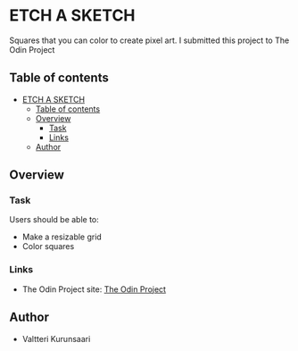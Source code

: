 # ETCH A SKETCH

Squares that you can color to create pixel art. I submitted this project to The Odin Project

## Table of contents

- [ETCH A SKETCH](#etch-a-sketch)
  - [Table of contents](#table-of-contents)
  - [Overview](#overview)
    - [Task](#task)
    - [Links](#links)
  - [Author](#author)

## Overview

### Task

Users should be able to:

- Make a resizable grid
- Color squares


### Links

- The Odin Project site: [The Odin Project](https://www.theodinproject.com/lessons/foundations)

## Author

- Valtteri Kurunsaari
